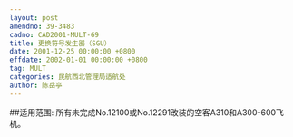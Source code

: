 ```yaml
---
layout: post
amendno: 39-3483
cadno: CAD2001-MULT-69
title: 更换符号发生器（SGU）
date: 2001-12-25 00:00:00 +0800
effdate: 2002-01-01 00:00:00 +0800
tag: MULT
categories: 民航西北管理局适航处
author: 陈岳亭
---
```


##适用范围:
所有未完成No.12100或No.12291改装的空客A310和A300-600飞机。

